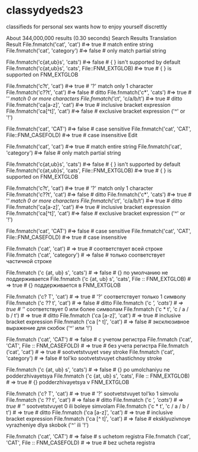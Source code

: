 # classydyeds23
classifieds for personal sex wants
how to enjoy yourself discrettly



About 344,000,000 results (0.30 seconds) 
Search Results
Translation Result
File.fnmatch('cat',       'cat')        #=> true  # match entire string
File.fnmatch('cat',       'category')   #=> false # only match partial string

File.fnmatch('c{at,ub}s', 'cats')                    #=> false # { } isn't supported by default
File.fnmatch('c{at,ub}s', 'cats', File::FNM_EXTGLOB) #=> true  # { } is supported on FNM_EXTGLOB

File.fnmatch('c?t',     'cat')          #=> true  # '?' match only 1 character
File.fnmatch('c??t',    'cat')          #=> false # ditto
File.fnmatch('c*',      'cats')         #=> true  # '*' match 0 or more characters
File.fnmatch('c*t',     'c/a/b/t')      #=> true  # ditto
File.fnmatch('ca[a-z]', 'cat')          #=> true  # inclusive bracket expression
File.fnmatch('ca[^t]',  'cat')          #=> false # exclusive bracket expression ('^' or '!')

File.fnmatch('cat', 'CAT')                     #=> false # case sensitive
File.fnmatch('cat', 'CAT', File::FNM_CASEFOLD) #=> true  # case insensitive
 Edit


File.fnmatch('cat',       'cat')        #=> true  # match entire string
File.fnmatch('cat',       'category')   #=> false # only match partial string

File.fnmatch('c{at,ub}s', 'cats')                    #=> false # { } isn't supported by default
File.fnmatch('c{at,ub}s', 'cats', File::FNM_EXTGLOB) #=> true  # { } is supported on FNM_EXTGLOB

File.fnmatch('c?t',     'cat')          #=> true  # '?' match only 1 character
File.fnmatch('c??t',    'cat')          #=> false # ditto
File.fnmatch('c*',      'cats')         #=> true  # '*' match 0 or more characters
File.fnmatch('c*t',     'c/a/b/t')      #=> true  # ditto
File.fnmatch('ca[a-z]', 'cat')          #=> true  # inclusive bracket expression
File.fnmatch('ca[^t]',  'cat')          #=> false # exclusive bracket expression ('^' or '!')

File.fnmatch('cat', 'CAT')                     #=> false # case sensitive
File.fnmatch('cat', 'CAT', File::FNM_CASEFOLD) #=> true  # case insensitive


File.fnmatch ('cat', 'cat') # => true # соответствует всей строке
File.fnmatch ('cat', 'category') # => false # только соответствует частичной строке

File.fnmatch ('c {at, ub} s', 'cats') # => false # {} по умолчанию не поддерживается
File.fnmatch ('c {at, ub} s', 'cats', File :: FNM_EXTGLOB) # => true # {} поддерживается в FNM_EXTGLOB

File.fnmatch ('c? T', 'cat') # => true # '?' соответствует только 1 символу
File.fnmatch ('c ?? t', 'cat') # => false # ditto
File.fnmatch ('c *', 'cats') # => true # '*' соответствует 0 или более символам
File.fnmatch ('c * t', 'c / a / b / t') # => true # ditto
File.fnmatch ('ca [a-z]', 'cat') # => true # inclusive bracket expression
File.fnmatch ('ca [^ t]', 'cat') # => false # эксклюзивное выражение для скобок ('^' или '!')

File.fnmatch ('cat', 'CAT') # => false # с учетом регистра
File.fnmatch ('cat', 'CAT', File :: FNM_CASEFOLD) # => true # без учета регистра
File.fnmatch ('cat', 'cat') # => true # sootvetstvuyet vsey stroke
File.fnmatch ('cat', 'category') # => false # tol'ko sootvetstvuyet chastichnoy stroke

File.fnmatch ('c {at, ub} s', 'cats') # => false # {} po umolchaniyu ne podderzhivayetsya
File.fnmatch ('c {at, ub} s', 'cats', File :: FNM_EXTGLOB) # => true # {} podderzhivayetsya v FNM_EXTGLOB

File.fnmatch ('c? T', 'cat') # => true # '?' sootvetstvuyet tol'ko 1 simvolu
File.fnmatch ('c ?? t', 'cat') # => false # ditto
File.fnmatch ('c *', 'cats') # => true # '*' sootvetstvuyet 0 ili boleye simvolam
File.fnmatch ('c * t', 'c / a / b / t') # => true # ditto
File.fnmatch ('ca [a-z]', 'cat') # => true # inclusive bracket expression
File.fnmatch ('ca [^ t]', 'cat') # => false # eksklyuzivnoye vyrazheniye dlya skobok ('^' ili '!')

File.fnmatch ('cat', 'CAT') # => false # s uchetom registra
File.fnmatch ('cat', 'CAT', File :: FNM_CASEFOLD) # => true # bez ucheta registra
